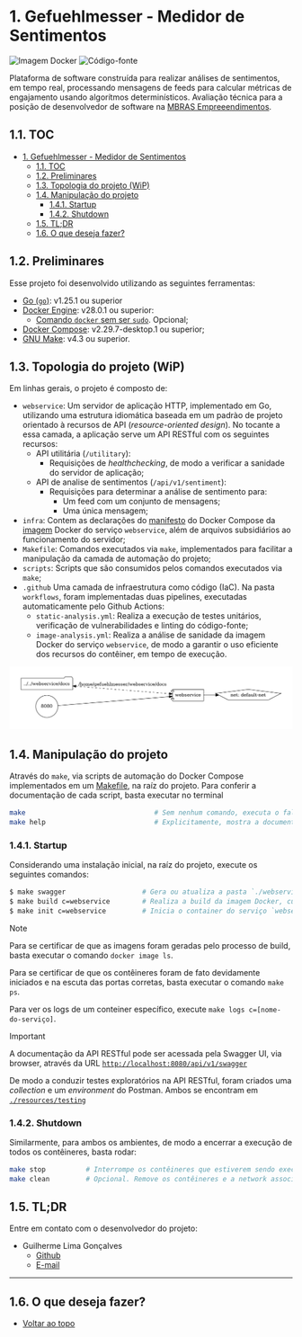 # 1. Gefuehlmesser - Medidor de Sentimentos

![Imagem Docker](https://github.com/lwglg/gefuehlmesser/actions/workflows/image-analysis.yml/badge.svg)
![Código-fonte](https://github.com/lwglg/gefuehlmesser/actions/workflows/static-analysis.yml/badge.svg)

Plataforma de software construída para realizar análises de sentimentos, em tempo real, processando mensagens de feeds para calcular métricas de engajamento usando algorítmos determinísticos.
Avaliação técnica para a posição de desenvolvedor de software na [MBRAS Empreeendimentos](https://github.com/MBRAS-Emprendimentos).

## 1.1. TOC

- [1. Gefuehlmesser - Medidor de Sentimentos](#1-gefuehlmesser---medidor-de-sentimentos)
  - [1.1. TOC](#11-toc)
  - [1.2. Preliminares](#12-preliminares)
  - [1.3. Topologia do projeto (WiP)](#13-topologia-do-projeto-wip)
  - [1.4. Manipulação do projeto](#14-manipulação-do-projeto)
    - [1.4.1. Startup](#141-startup)
    - [1.4.2. Shutdown](#142-shutdown)
  - [1.5. TL;DR](#15-tldr)
  - [1.6. O que deseja fazer?](#16-o-que-deseja-fazer)


## 1.2. Preliminares

Esse projeto foi desenvolvido utilizando as seguintes ferramentas:

- [Go (`go`)](https://tip.golang.org/doc/go1.25): v1.25.1 ou superior
- [Docker Engine](https://docs.docker.com/engine/install/ubuntu/): v28.0.1 ou superior:
    - [Comando `docker` sem ser `sudo`](https://docs.docker.com/engine/install/linux-postinstall/). Opcional;
- [Docker Compose](https://docs.docker.com/compose/install/linux/): v2.29.7-desktop.1 ou superior;
- [GNU Make](https://www.gnu.org/software/make/): v4.3 ou superior.


## 1.3. Topologia do projeto (WiP)


Em linhas gerais, o projeto é composto de:

- `webservice`: Um servidor de aplicação HTTP, implementado em Go, utilizando uma estrutura idiomática baseada em um padrào de projeto orientado à recursos de API (_resource-oriented design_). No tocante a essa camada, a aplicação serve um API RESTful com os seguintes recursos:
  - API utilitária (`/utilitary`):
    - Requisições de _healthchecking_, de modo a verificar a sanidade do servidor de aplicação;
  - API de analise de sentimentos (`/api/v1/sentiment`):
    - Requisições para determinar a análise de sentimento para:
      - Um feed com um conjunto de mensagens;
      - Uma única mensagem; 
- `infra`: Contem as declarações do [manifesto](./infra/docker/compose.yml) do Docker Compose da [imagem](./infra/docker/webservice/Dockerfile) Docker do serviço `webservice`, além de arquivos subsidiários ao funcionamento do servidor;
- `Makefile`: Comandos executados via `make`, implementados para facilitar a manipulação da camada de automação do projeto;
- `scripts`: Scripts que são consumidos pelos comandos executados via `make`;
- `.github` Uma camada de infraestrutura como código (IaC). Na pasta `workflows`, foram implementadas duas pipelines, executadas automaticamente pelo Github Actions:
  - `static-analysis.yml`: Realiza a execução de testes unitários, verificação de vulnerabilidades e linting do código-fonte;
  - `image-analysis.yml`: Realiza a análise de sanidade da imagem Docker do serviço `webservice`, de modo a garantir o uso eficiente dos recursos do contêiner, em tempo de execução.


![Topologia](./resources/docs/images/docker-topology.png)


## 1.4. Manipulação do projeto

Através do `make`, via scripts de automação do Docker Compose implementados em um [Makefile](./Makefile), na raíz do projeto. Para conferir a documentação de cada script, basta executar no terminal

```bash
make                                # Sem nenhum comando, executa o fallback 'help'
make help                           # Explicitamente, mostra a documentação
```

### 1.4.1. Startup

Considerando uma instalação inicial, na raíz do projeto, execute os seguintes comandos:

```bash
$ make swagger                   # Gera ou atualiza a pasta `./webservice/docs`, a qual contém 
$ make build c=webservice        # Realiza a build da imagem Docker, cujo manifesto encontra em `./infra/docker/webservice`
$ make init c=webservice         # Inicia o container do serviço `webservice`, em modo detached, e inicia a captura de logs
```

> [!NOTE]
> Para se certificar de que as imagens foram geradas pelo processo de build, basta executar o comando `docker image ls`.
> 
> Para se certificar de que os contêineres foram de fato devidamente iniciados e na escuta das portas corretas, basta executar o comando `make ps`.
> 
> Para ver os logs de um conteiner específico, execute `make logs c=[nome-do-serviço]`.


> [!IMPORTANT]
> A documentação da API RESTful pode ser acessada pela Swagger UI, via browser, através da URL [`http://localhost:8080/api/v1/swagger`](http://localhost:8080/api/v1/swagger/index.html#/)
> 
> De modo a conduzir testes exploratórios na API RESTful, foram criados uma _collection_ e um _environment_ do Postman. Ambos se encontram em [`./resources/testing`](./resources/testing/)
>
> 


### 1.4.2. Shutdown

Similarmente, para ambos os ambientes, de modo a encerrar a execução de todos os contêineres, basta rodar:

```bash
make stop          # Interrompe os contêineres que estiverem sendo executados
make clean         # Opcional. Remove os contêineres e a network associadas aos serviços do ambiente
```

## 1.5. TL;DR

Entre em contato com o desenvolvedor do projeto:

- Guilherme Lima Gonçalves
  - [Github](https://github.com/lwglg) 
  - [E-mail](mailto:lwglguilherme@gmail.com)

---

## 1.6. O que deseja fazer?

- [Voltar ao topo](#11-toc)
